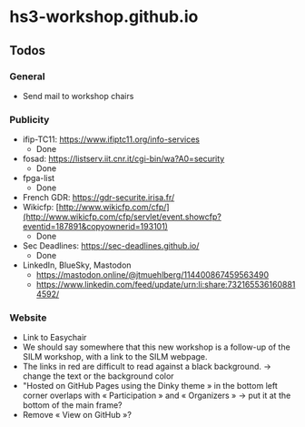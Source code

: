 # hs3-workshop.github.io



## Todos

### General

- Send mail to workshop chairs

### Publicity

- ifip-TC11: https://www.ifiptc11.org/info-services
    - Done
- fosad: https://listserv.iit.cnr.it/cgi-bin/wa?A0=security
    - Done
- fpga-list
    - Done
- French GDR: https://gdr-securite.irisa.fr/
- Wikicfp: [http://www.wikicfp.com/cfp/](http://www.wikicfp.com/cfp/servlet/event.showcfp?eventid=187891&copyownerid=193101)
    - Done
- Sec Deadlines: https://sec-deadlines.github.io/
    - Done
- LinkedIn, BlueSky, Mastodon
    - https://mastodon.online/@jtmuehlberg/114400867459563490
    - https://www.linkedin.com/feed/update/urn:li:share:7321655361608814592/

### Website

- Link to Easychair
- We should say somewhere that this new workshop is a follow-up of the SILM
  workshop, with a link to the SILM webpage.
- The links in red are difficult to read against a black background. ->
  change the text or the background color
- "Hosted on GitHub Pages using the Dinky theme » in the bottom left corner
  overlaps with « Participation » and « Organizers » -> put it at the
bottom of the main frame?
- Remove « View on GitHub »?



